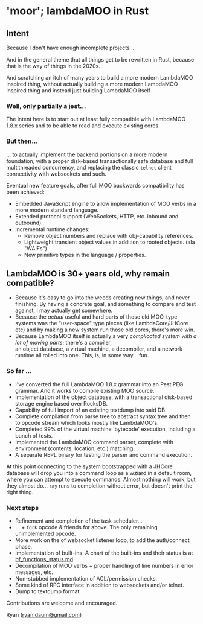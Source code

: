 # 'moor'; lambdaMOO in Rust

## Intent
Because I don't have enough incomplete projects ...

And in the general theme that all things get to be rewritten in Rust, because that is the way of things in the 2020s.

And scratching an itch of many years to build a more modern LambdaMOO inspired thing, without actually building a more
modern LambdaMOO inspired thing and instead just building LambdaMOO itself

### Well, only partially a jest...

The intent here is to start out at least fully compatible with LambdaMOO 1.8.x series and to be able to read and
execute existing cores. 

### But then...

... to actually implement the backend portions on a more modern foundation, with a proper disk-based 
transactionally safe database and full multithreaded concurrency, and replacing the classic `telnet` 
client connectivity with websockets and such.

Eventual new feature goals, after full MOO backwards compatibility has been achieved:

* Embedded JavaScript engine to allow implementation of MOO verbs in a more modern standard language.
* Extended protocol support (WebSockets, HTTP, etc. inbound and outbound).
* Incremental runtime changes:
  * Remove object numbers and replace with obj-capability references.
  * Lightweight transient object values in addition to rooted objects. (ala "WAIFs")
  * New primitive types in the language / properties.
   
## LambdaMOO is 30+ years old, why remain compatible?

* Because it's easy to go into the weeds creating new things, and never finishing. By having a concrete goal, and something
  to compare and test against, I may actually get somewhere.
* Because the *actual* useful and hard parts of those old MOO-type systems was the "user-space" type pieces (like
  LambdaCore/JHCore etc) and by making a new system run those old cores, there's more win.
* Because LambdaMOO itself is actually a very *complicated system with a lot of moving parts*; there's a compiler,  
  an object database, a virtual machine, a decompiler, and a network runtime all rolled into one. This, is, in some
  way... fun.

### So far ...

   * I've converted the full LambdaMOO 1.8.x grammar into an Pest PEG grammar. And it works to compile existing MOO
     source. 
   * Implementation of the object database, with a transactional disk-based storage engine based over RocksDB.
   * Capability of full import of an existing textdump into said DB.
   * Complete compilation from parse tree to abstract syntax tree and then to opcode stream which looks mostly like LambdaMOO's.
   * Completed 99% of the virtual machine 'bytecode' execution, including a bunch of tests. 
   * Implemented the LambdaMOO command parser, complete with environment (contents, location, etc.) matching.
   * A separate REPL binary for testing the parser and command execution.

At this point connecting to the system bootstrapped with a JHCore database will drop you into a command loop as a wziard
in a default room, where you can attempt to execute commands. Almost nothing will work, but they almost do... `say` runs
to completion without error, but doesn't print the right thing.

### Next steps

   * Refinement and completion of the task scheduler...
   * ... + `fork` opcode & friends for above. The only remaining unimplemented opcode.
   * More work on the of websocket listener loop, to add the auth/connect phase.
   * Implementation of built-ins. A chart of the built-ins and their status is at [bf_functions_status.md](bf_functions_status.md)
   * Decompilation of MOO verbs + proper handling of line numbers in error messages, etc.
   * Non-stubbed implementation of ACL/permission checks. 
   * Some kind of RPC interface in addition to websockets and/or telnet.
   * Dump to textdump format.


Contributions are welcome and encouraged. 

Ryan (ryan.daum@gmail.com)
